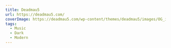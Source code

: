 ```yaml
---
title: Deadmau5
url: https://deadmau5.com/
coverImage: https://deadmau5.com/wp-content/themes/deadmau5/images/OG_image.jpg
tags:
  - Music
  - Dark
  - Modern
---
```

